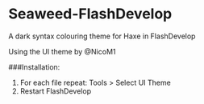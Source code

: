 Seaweed-FlashDevelop
====================

A dark syntax colouring theme for Haxe in FlashDevelop

Using the UI theme by @NicoM1

###Installation:
1. For each file repeat: Tools > Select UI Theme
2. Restart FlashDevelop